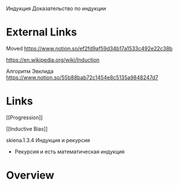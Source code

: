 
Индукция
Доказательство по индукции

# External Links

Moved
https://www.notion.so/ef2fd9af59d34b17a1533c492e22c38b

https://en.wikipedia.org/wiki/Induction

Алгоритм Эвклида
https://www.notion.so/55b88bab72c1454e8c5135a9848247d7

# Links

[[Progression]]

[[Inductive Bias]]

skiena.1.3.4 Индукция и рекурсия
- Рекурсия и есть математическая индукция


# Overview



